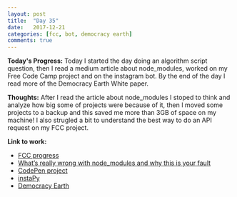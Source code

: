 ```yaml
---
layout: post
title:  "Day 35"
date:   2017-12-21
categories: [fcc, bot, democracy earth]
comments: true
---
```

**Today's Progress:** Today I started the day doing an algorithm script question, then I read a medium article about node_modules, worked on my Free Code Camp project and on the instagram bot. By the end of the day I read more of the Democracy Earth White paper. 

**Thoughts:** After I read the article about node_modules I stoped to think and analyze how big some of projects were because of it, then I moved some projects to a backup and this saved me more than 3GB of space on my machine! I also strugled a bit to understand the best way to do an API request on my FCC project.

**Link to work:**
* [FCC progress](https://www.freecodecamp.org/camilaavilarinho)
* [What’s really wrong with node_modules and why this is your fault](https://hackernoon.com/whats-really-wrong-with-node-modules-and-why-this-is-your-fault-8ac9fa893823)
* [CodePen project](https://codepen.io/camilavilarinho/pen/EyLZwk)
* [instaPy](https://github.com/timgrossmann/InstaPy)
* [Democracy Earth](https://www.democracy.earth/)
